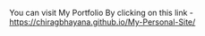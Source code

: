 You can visit My Portfolio By clicking on this link - https://chiragbhayana.github.io/My-Personal-Site/
